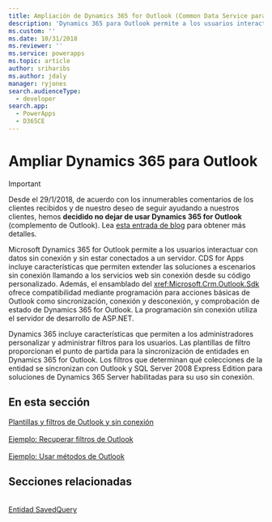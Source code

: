 ```yaml
---
title: Ampliación de Dynamics 365 for Outlook (Common Data Service para aplicaciones) | Microsoft Docs
description: 'Dynamics 365 para Outlook permite a los usuarios interactuar con datos sin conexión y sin estar conectados a un servidor. Common Data Service para aplicaciones incluye características que permiten extender las soluciones a escenarios sin conexión llamando a los servicios web sin conexión desde su código personalizado. Además, el ensamblado del SDK ofrece compatibilidad mediante programación para acciones básicas de Outlook como sincronización, conexión y desconexión, y comprobación de estado de Dynamics 365 for Outlook. La programación sin conexión utiliza el servidor de desarrollo de ASP.NET.'
ms.custom: ''
ms.date: 10/31/2018
ms.reviewer: ''
ms.service: powerapps
ms.topic: article
author: sriharibs
ms.author: jdaly
manager: ryjones
search.audienceType:
  - developer
search.app:
  - PowerApps
  - D365CE
---
```

<!-- https://docs.microsoft.com/dynamics365/customer-engagement/developer/extend-customer-engagement-outlook 

This topic should be in powerapps-docs/developer/common-data-service/outlook-client/
-->

# <a name="extend-dynamics-365-for-outlook"></a>Ampliar Dynamics 365 para Outlook

> [!IMPORTANT]
> Desde el 29/1/2018, de acuerdo con los innumerables comentarios de los clientes recibidos y de nuestro deseo de seguir ayudando a nuestros clientes, hemos **decidido no dejar de usar Dynamics 365 for Outlook** (complemento de Outlook). Lea [esta entrada de blog](https://blogs.msdn.microsoft.com/crm/2018/01/29/continued-support-for-outlook-add-in-dynamics-365-for-outlook/) para obtener más detalles.

Microsoft Dynamics 365 for Outlook permite a los usuarios interactuar con datos sin conexión y sin estar conectados a un servidor. CDS for Apps incluye características que permiten extender las soluciones a escenarios sin conexión llamando a los servicios web sin conexión desde su código personalizado. Además, el ensamblado del <xref:Microsoft.Crm.Outlook.Sdk> ofrece compatibilidad mediante programación para acciones básicas de Outlook como sincronización, conexión y desconexión, y comprobación de estado de Dynamics 365 for Outlook. La programación sin conexión utiliza el servidor de desarrollo de ASP.NET.  
  
 Dynamics 365 incluye características que permiten a los administradores personalizar y administrar filtros para los usuarios. Las plantillas de filtro proporcionan el punto de partida para la sincronización de entidades en Dynamics 365 for Outlook. Los filtros que determinan qué colecciones de la entidad se sincronizan con Outlook y SQL Server 2008 Express Edition para soluciones de Dynamics 365 Server habilitadas para su uso sin conexión.  
  
## <a name="in-this-section"></a>En esta sección

[Plantillas y filtros de Outlook y sin conexión](offline-outlook-filters-templates.md)<br />  
[Ejemplo: Recuperar filtros de Outlook](sample-create-retrieve-outlook-filters.md)<br />  
[Ejemplo: Usar métodos de Outlook](sample-outlook-methods.md)<br />
  
## <a name="related-sections"></a>Secciones relacionadas

<!-- TODO:
[Extend Dynamics 365](extend-dynamics-365-server.md)<br />
[Supported Extensions for Dynamics 365](supported-extensions.md)<br />
[The Metadata and Data Models in Dynamics 365](metadata-data-models.md)<br />
[Extend Dynamics 365 on the server](extend-dynamics-365-server.md)<br />
[Extend Dynamics 365 on the client](extend-client.md)<br />
[Customize Dynamics 365 applications](customize-dev/customize-applications.md)<br />
[Package and distribute extensions using solutions](package-distribute-extensions-use-solutions.md)<br />
[Integrate Dynamics 365 with SharePoint](integration-dev/integrate-sharepoint.md)<br />
 -->
<xref href="Microsoft.Dynamics.CRM.savedquery?text=savedquery EntityType" /><br />
[Entidad SavedQuery](../reference/entities/savedquery.md)<br />
  

